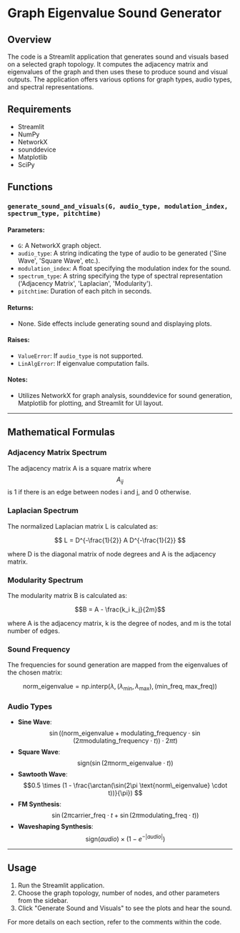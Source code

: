 # Graph Eigenvalue Sound Generator

## Overview

The code is a Streamlit application that generates sound and visuals based on a selected graph topology. It computes the adjacency matrix and eigenvalues of the graph and then uses these to produce sound and visual outputs. The application offers various options for graph types, audio types, and spectral representations.

## Requirements

- Streamlit
- NumPy
- NetworkX
- sounddevice
- Matplotlib
- SciPy

## Functions

### `generate_sound_and_visuals(G, audio_type, modulation_index, spectrum_type, pitchtime)`

#### Parameters:

- `G`: A NetworkX graph object.
- `audio_type`: A string indicating the type of audio to be generated ('Sine Wave', 'Square Wave', etc.).
- `modulation_index`: A float specifying the modulation index for the sound.
- `spectrum_type`: A string specifying the type of spectral representation ('Adjacency Matrix', 'Laplacian', 'Modularity').
- `pitchtime`: Duration of each pitch in seconds.

#### Returns:
- None. Side effects include generating sound and displaying plots.

#### Raises:
- `ValueError`: If `audio_type` is not supported.
- `LinAlgError`: If eigenvalue computation fails.

#### Notes:
- Utilizes NetworkX for graph analysis, sounddevice for sound generation, Matplotlib for plotting, and Streamlit for UI layout.

---

## Mathematical Formulas

### Adjacency Matrix Spectrum

The adjacency matrix A is a square matrix where $$A_{ij}$$ is 1 if there is an edge between nodes i and j, and 0 otherwise.

### Laplacian Spectrum

The normalized Laplacian matrix L is calculated as:

$$
L = D^{-\frac{1}{2}} A D^{-\frac{1}{2}}
$$

where D is the diagonal matrix of node degrees and A is the adjacency matrix.

### Modularity Spectrum

The modularity matrix B is calculated as:


$$B = A - \frac{k_i k_j}{2m}$$

where A is the adjacency matrix, k is the degree of nodes, and m is the total number of edges.

### Sound Frequency

The frequencies for sound generation are mapped from the eigenvalues of the chosen matrix:

$$ \text{norm\_eigenvalue} = \text{np.interp}(\lambda, (\lambda_{\text{min}}, \lambda_{\text{max}}), (\text {min\_freq}, \text{max\_freq}))$$

### Audio Types

- **Sine Wave**: $$ \sin((\text{norm\_eigenvalue} + \text{modulating\_frequency} \cdot \sin(2\pi \text{modulating\_frequency} \cdot t)) \cdot 2\pi t)$$
- **Square Wave**: $$\text{sign}(\sin(2\pi \text{norm\_eigenvalue} \cdot t))$$
- **Sawtooth Wave**: $$0.5 \times (1 - \frac{\arctan(\sin(2\pi \text{norm\_eigenvalue} \cdot t))}{\pi}) $$
- **FM Synthesis**: $$ \sin(2\pi \text{carrier\_freq} \cdot t + \sin(2\pi \text{modulating\_freq} \cdot t))$$
- **Waveshaping Synthesis**: $$\text{sign}(audio) \times (1 - e^{-|audio|})$$

---

## Usage

1. Run the Streamlit application.
2. Choose the graph topology, number of nodes, and other parameters from the sidebar.
3. Click "Generate Sound and Visuals" to see the plots and hear the sound.

For more details on each section, refer to the comments within the code.